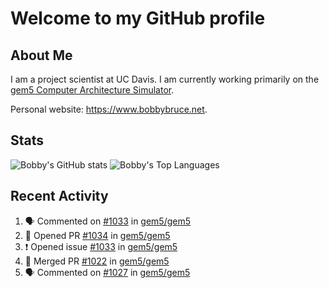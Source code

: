 # Welcome to my GitHub profile

## About Me

I am a project scientist at UC Davis. I am currently working primarily on the [gem5 Computer Architecture Simulator](https://github.com/gem5).

Personal website: <https://www.bobbybruce.net>.

## Stats

![Bobby's GitHub stats](https://github-readme-stats.vercel.app/api?username=bobbyrbruce&show_icons=true&theme=responsive&include_all_commits=true&count_private=true&show=reviews&disable_animations=true)
![Bobby's Top Languages ](https://github-readme-stats.vercel.app/api/top-langs/?username=bobbyrbruce&layout=compact&theme=responsive&count_private=true&langs_count=10&disable_animations=true)

## Recent Activity

<!--START_SECTION:activity-->
1. 🗣 Commented on [#1033](https://github.com/gem5/gem5/issues/1033#issuecomment-2057606805) in [gem5/gem5](https://github.com/gem5/gem5)
2. 💪 Opened PR [#1034](https://github.com/gem5/gem5/pull/1034) in [gem5/gem5](https://github.com/gem5/gem5)
3. ❗ Opened issue [#1033](https://github.com/gem5/gem5/issues/1033) in [gem5/gem5](https://github.com/gem5/gem5)
4. 🎉 Merged PR [#1022](https://github.com/gem5/gem5/pull/1022) in [gem5/gem5](https://github.com/gem5/gem5)
5. 🗣 Commented on [#1027](https://github.com/gem5/gem5/pull/1027#issuecomment-2057154557) in [gem5/gem5](https://github.com/gem5/gem5)
<!--END_SECTION:activity-->
